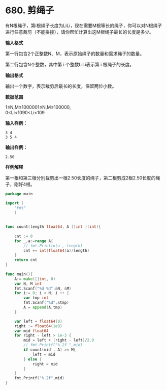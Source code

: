 # 680. 剪绳子

有N根绳子，第i根绳子长度为LiLi，现在需要M根等长的绳子，你可以对N根绳子进行任意裁剪（不能拼接），请你帮忙计算出这M根绳子最长的长度是多少。

**输入格式**

第一行包含2个正整数N、M，表示原始绳子的数量和需求绳子的数量。

第二行包含N个整数，其中第 i 个整数LiLi表示第 i 根绳子的长度。

**输出格式**

输出一个数字，表示裁剪后最长的长度，保留两位小数。

**数据范围**

1≤N,M≤1000001≤N,M≤100000,  
0&lt;Li&lt;1090&lt;Li&lt;109

**输入样例：**

```text
3 4
3 5 4
```

**输出样例：**

```text
2.50
```

**样例解释**

第一根和第三根分别裁剪出一根2.50长度的绳子，第二根剪成2根2.50长度的绳子，刚好4根。

```go
package main 

import (
    "fmt"
    )
    
    
func count(length float64, A []int )(int){
    
    cnt := 0
    for _,a:=range A{
        // fmt.Println(a , length)
        cnt += int(float64(a)/length)
    }
    return cnt
}
    
func main(){
    A:= make([]int, 0)
    var N, M int
    fmt.Scanf("%d %d",&N, &M)
    for i:= 0; i < N; i ++ {
        var tmp int
        fmt.Scanf("%d",&tmp)
        A = append(A,tmp)
    }

    var left = float64(0) 
    right := float64(1e9)
    var mid float64
    for right - left > 1e-3 {
        mid = left + (right - left)/2.0
        // fmt.Printf("%.2f ",mid)
        if count(mid , A) >= M{
            left = mid
        } else {
            right = mid
        }
    }
    fmt.Printf("%.2f",mid)
}
```

